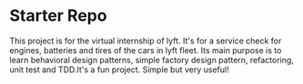 # Starter Repo
This project is for the virtual internship of lyft. It's for a service check for engines, batteries and tires of the cars in lyft fleet. Its main purpose is to learn behavioral design patterns, simple factory design pattern, refactoring, unit test and TDD.It's a fun project. Simple but very useful!
